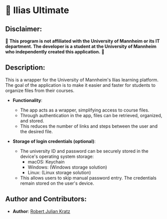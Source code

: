 # 🚀 Ilias Ultimate

## Disclaimer:

🚨 **This program is not affiliated with the University of Mannheim or its IT department. The developer is a student at the University of Mannheim who independently created this application.** 🚨

## Description:

This is a wrapper for the University of Mannheim's Ilias learning platform. The goal of the application is to make it easier and faster for students to organize files from their courses.

- **Functionality**:
    - The app acts as a wrapper, simplifying access to course files.
    - Through authentication in the app, files can be retrieved, organized, and stored.
    - This reduces the number of links and steps between the user and the desired file.

- **Storage of login credentials (optional)**:
    - The university ID and password can be securely stored in the device's operating system storage:
        - macOS: Keychain
        - Windows: (Windows storage solution)
        - Linux: (Linux storage solution)
    - This allows users to skip manual password entry. The credentials remain stored on the user's device.

## Author and Contributors:

- **Author**: [Robert Julian Kratz](mailto:robert.kratz@rjks.us)
